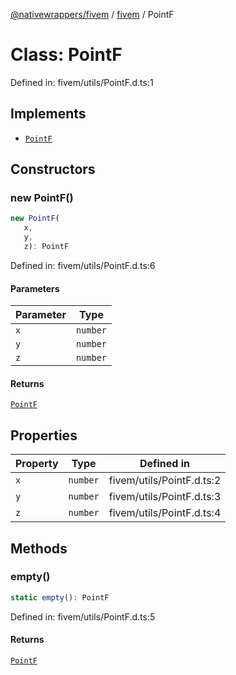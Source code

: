 [@nativewrappers/fivem](../../README.md) / [fivem](../README.md) / PointF

# Class: PointF

Defined in: fivem/utils/PointF.d.ts:1

## Implements

- [`PointF`](PointF.md)

## Constructors

### new PointF()

```ts
new PointF(
   x, 
   y, 
   z): PointF
```

Defined in: fivem/utils/PointF.d.ts:6

#### Parameters

| Parameter | Type |
| ------ | ------ |
| `x` | `number` |
| `y` | `number` |
| `z` | `number` |

#### Returns

[`PointF`](PointF.md)

## Properties

| Property | Type | Defined in |
| ------ | ------ | ------ |
| <a id="x-1"></a> `x` | `number` | fivem/utils/PointF.d.ts:2 |
| <a id="y-1"></a> `y` | `number` | fivem/utils/PointF.d.ts:3 |
| <a id="z-1"></a> `z` | `number` | fivem/utils/PointF.d.ts:4 |

## Methods

### empty()

```ts
static empty(): PointF
```

Defined in: fivem/utils/PointF.d.ts:5

#### Returns

[`PointF`](PointF.md)
